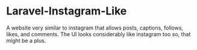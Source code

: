 # Laravel-Instagram-Like
A website very similar to instagram that allows posts, captions, follows, likes, and comments. The UI looks considerably like instagram too so, that might be a plus.
